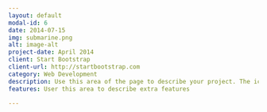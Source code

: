 ```yaml
---
layout: default
modal-id: 6
date: 2014-07-15
img: submarine.png
alt: image-alt
project-date: April 2014
client: Start Bootstrap
client-url: http://startbootstrap.com
category: Web Development
description: Use this area of the page to describe your project. The icon above is part of a free icon set by <a href="https://sellfy.com/p/8Q9P/jV3VZ/">Flat Icons</a>. On their website, you can download their free set with 16 icons, or you can purchase the entire set with 146 icons for only $12!
features: User this area to describe extra features

---
```

